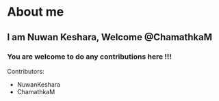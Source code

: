 # About me
## I am Nuwan Keshara, Welcome @ChamathkaM
### You are welcome to do any contributions here !!!

Contributors:
* NuwanKeshara
* ChamathkaM
